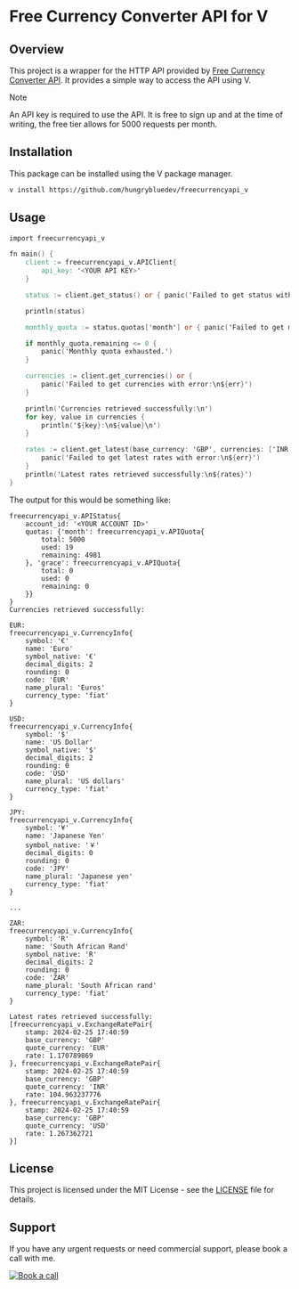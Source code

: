 # Free Currency Converter API for V

## Overview

This project is a wrapper for the HTTP API provided by [Free Currency Converter API](https://freecurrencyapi.com/). It provides a simple way to access the API using V.

> [!NOTE]
> An API key is required to use the API. It is free to sign
> up and at the time of writing, the free tier allows for 5000 requests per month.

## Installation

This package can be installed using the V package manager.

```bash
v install https://github.com/hungrybluedev/freecurrencyapi_v
```

## Usage

```v
import freecurrencyapi_v

fn main() {
	client := freecurrencyapi_v.APIClient{
		api_key: '<YOUR API KEY>'
	}

	status := client.get_status() or { panic('Failed to get status with error:\n${err}') }

	println(status)

	monthly_quota := status.quotas['month'] or { panic('Failed to get monthly quota') }

	if monthly_quota.remaining <= 0 {
		panic('Monthly quota exhausted.')
	}

	currencies := client.get_currencies() or {
		panic('Failed to get currencies with error:\n${err}')
	}

	println('Currencies retrieved successfully:\n')
	for key, value in currencies {
		println('${key}:\n${value}\n')
	}

	rates := client.get_latest(base_currency: 'GBP', currencies: ['INR', 'USD', 'EUR']) or {
		panic('Failed to get latest rates with error:\n${err}')
	}
	println('Latest rates retrieved successfully:\n${rates}')
}
```

The output for this would be something like:

```
freecurrencyapi_v.APIStatus{
    account_id: '<YOUR ACCOUNT ID>'
    quotas: {'month': freecurrencyapi_v.APIQuota{
        total: 5000
        used: 19
        remaining: 4981
    }, 'grace': freecurrencyapi_v.APIQuota{
        total: 0
        used: 0
        remaining: 0
    }}
}
Currencies retrieved successfully:

EUR:
freecurrencyapi_v.CurrencyInfo{
    symbol: '€'
    name: 'Euro'
    symbol_native: '€'
    decimal_digits: 2
    rounding: 0
    code: 'EUR'
    name_plural: 'Euros'
    currency_type: 'fiat'
}

USD:
freecurrencyapi_v.CurrencyInfo{
    symbol: '$'
    name: 'US Dollar'
    symbol_native: '$'
    decimal_digits: 2
    rounding: 0
    code: 'USD'
    name_plural: 'US dollars'
    currency_type: 'fiat'
}

JPY:
freecurrencyapi_v.CurrencyInfo{
    symbol: '¥'
    name: 'Japanese Yen'
    symbol_native: '￥'
    decimal_digits: 0
    rounding: 0
    code: 'JPY'
    name_plural: 'Japanese yen'
    currency_type: 'fiat'
}

...

ZAR:
freecurrencyapi_v.CurrencyInfo{
    symbol: 'R'
    name: 'South African Rand'
    symbol_native: 'R'
    decimal_digits: 2
    rounding: 0
    code: 'ZAR'
    name_plural: 'South African rand'
    currency_type: 'fiat'
}

Latest rates retrieved successfully:
[freecurrencyapi_v.ExchangeRatePair{
    stamp: 2024-02-25 17:40:59
    base_currency: 'GBP'
    quote_currency: 'EUR'
    rate: 1.170789869
}, freecurrencyapi_v.ExchangeRatePair{
    stamp: 2024-02-25 17:40:59
    base_currency: 'GBP'
    quote_currency: 'INR'
    rate: 104.963237776
}, freecurrencyapi_v.ExchangeRatePair{
    stamp: 2024-02-25 17:40:59
    base_currency: 'GBP'
    quote_currency: 'USD'
    rate: 1.267362721
}]
```

## License

This project is licensed under the MIT License - see the [LICENSE](LICENSE) file for details.

## Support

If you have any urgent requests or need commercial support,
please book a call with me.

[![Book a call](https://img.shields.io/badge/Book%20a%20call-Consulting-blue?style=for-the-badge)](https://tidycal.com/hungrybluedev)
